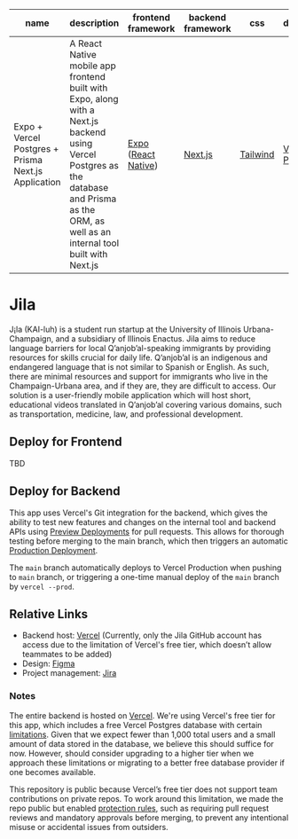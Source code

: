 ﻿| name                                                | description                                                                                                                                                                                  | frontend framework                                                                            | backend framework                  | css                                                   | database                                                           | ORM                                  |
| --------------------------------------------------- | -------------------------------------------------------------------------------------------------------------------------------------------------------------------------------------------- | --------------------------------------------------------------------------------------------- | ---------------------------------- | ----------------------------------------------------- | ------------------------------------------------------------------ | ------------------------------------ |
| Expo + Vercel Postgres + Prisma Next.js Application | A React Native mobile app frontend built with Expo, along with a Next.js backend using Vercel Postgres as the database and Prisma as the ORM, as well as an internal tool built with Next.js | [Expo](https://docs.expo.dev/) ([React Native](https://reactnative.dev/docs/getting-started)) | [Next.js](https://nextjs.org/docs) | [Tailwind](https://tailwindcss.com/docs/installation) | [Vercel Postgres](https://vercel.com/docs/storage/vercel-postgres) | [Prisma](https://www.prisma.io/docs) |

# Jila

J¡la (KAI-luh) is a student run startup at the University of Illinois Urbana-Champaign, and a subsidiary of Illinois Enactus. Jila aims to reduce language barriers for local Q’anjob’al-speaking immigrants by providing resources for skills crucial for daily life. Q’anjob’al is an indigenous and endangered language that is not similar to Spanish or English. As such, there are minimal resources and support for immigrants who live in the Champaign-Urbana area, and if they are, they are difficult to access. Our solution is a user-friendly mobile application which will host short, educational videos translated in Q’anjob’al covering various domains, such as transportation, medicine, law, and professional development. 

## Deploy for Frontend

TBD

## Deploy for Backend

This app uses Vercel's Git integration for the backend, which gives the ability to test new features and changes on the internal tool and backend APIs using [Preview Deployments](https://vercel.com/docs/concepts/deployments/preview-deployments) for pull requests. This allows for thorough testing before merging to the main branch, which then triggers an automatic [Production Deployment](https://vercel.com/docs/concepts/deployments/environments#production).

The `main` branch automatically deploys to Vercel Production when pushing to `main` branch, or triggering a one-time manual deploy of the `main` branch by `vercel --prod`.

## Relative Links

- Backend host: [Vercel](https://vercel.com/jila) (Currently, only the Jila GitHub account has access due to the limitation of Vercel's free tier, which doesn’t allow teammates to be added)
- Design: [Figma](https://www.figma.com/design/sKxojtM0ai5Wge51ZFXFKm/Jila-UI%2FUX)
- Project management: [Jira](https://jila.atlassian.net/jira/projects)

### Notes

The entire backend is hosted on [Vercel](https://vercel.com/docs). We're using Vercel's free tier for this app, which includes a free Vercel Postgres database with certain [limitations](https://vercel.com/docs/storage/vercel-postgres/usage-and-pricing). Given that we expect fewer than 1,000 total users and a small amount of data stored in the database, we believe this should suffice for now. However, should consider upgrading to a higher tier when we approach these limitations or migrating to a better free database provider if one becomes available.

This repository is public because Vercel’s free tier does not support team contributions on private repos. To work around this limitation, we made the repo public but enabled [protection rules](https://docs.github.com/en/repositories/configuring-branches-and-merges-in-your-repository/managing-protected-branches/managing-a-branch-protection-rule), such as requiring pull request reviews and mandatory approvals before merging, to prevent any intentional misuse or accidental issues from outsiders.
